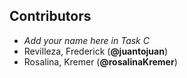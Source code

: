 ## Contributors

- _Add your name here in Task C_
- Revilleza, Frederick (**@juantojuan**)
- Rosalina, Kremer (**@rosalinaKremer**)
